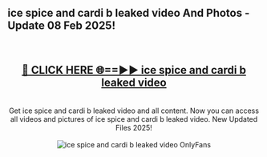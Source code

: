 <h2>ice spice and cardi b leaked video And Photos - Update 08 Feb 2025!</h2>
<br>
<div align="center">
<h2><a href="https://cutt.ly/te57wshS" rel="nofollow">🔴 CLICK HERE 🌐==►► ice spice and cardi b leaked video</a></h2>
<br>
Get ice spice and cardi b leaked video and all content. Now you can access all videos and pictures of ice spice and cardi b leaked video. New Updated Files 2025!
<br>
<br>
<a href="https://cutt.ly/te57wshS" rel="nofollow" data-target="animated-image.originalLink"><img src="https://i.ibb.co.com/WyWwxjT/player-gif2.gif" alt="ice spice and cardi b leaked video OnlyFans" style="max-width: 100%; display: inline-block;" data-target="animated-image.originalImage"></a>
</div>
<br>